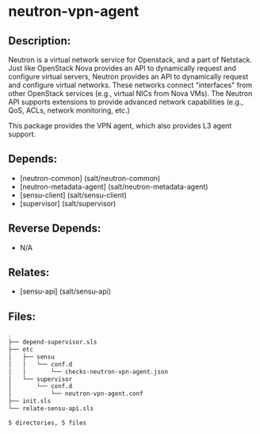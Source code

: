 # neutron-vpn-agent

## Description:

Neutron is a virtual network service for Openstack, and a part of Netstack. Just like OpenStack Nova provides an API to dynamically request and configure virtual servers, Neutron provides an API to dynamically request and configure virtual networks. These networks connect "interfaces" from other OpenStack services (e.g., virtual NICs from Nova VMs). The Neutron API supports extensions to provide advanced network capabilities (e.g., QoS, ACLs, network monitoring, etc.)

This package provides the VPN agent, which also provides L3 agent support.

## Depends:

  -  [neutron-common] (salt/neutron-common)
  -  [neutron-metadata-agent] (salt/neutron-metadata-agent)
  -  [sensu-client] (salt/sensu-client)
  -  [supervisor] (salt/supervisor)

## Reverse Depends:

  -  N/A

## Relates:

  -  [sensu-api] (salt/sensu-api)

## Files:

```bash
.
├── depend-supervisor.sls
├── etc
│   ├── sensu
│   │   └── conf.d
│   │       └── checks-neutron-vpn-agent.json
│   └── supervisor
│       └── conf.d
│           └── neutron-vpn-agent.conf
├── init.sls
└── relate-sensu-api.sls

5 directories, 5 files
```
